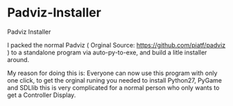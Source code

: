 # Padviz-Installer
Padviz Installer

I packed the normal Padviz ( Orginal Source: https://github.com/piatf/padviz )
to a standalone program via auto-py-to-exe,
and build a litle installer around.

My reason for doing this is:
Everyone can now use this program with only one click,
to get the orginal runing you needed to install Python27, PyGame and SDLlib
this is very complicated for a normal person who only wants to get a Controller Display.

